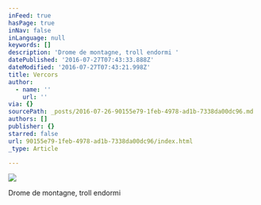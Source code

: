 ```yaml
---
inFeed: true
hasPage: true
inNav: false
inLanguage: null
keywords: []
description: 'Drome de montagne, troll endormi '
datePublished: '2016-07-27T07:43:33.888Z'
dateModified: '2016-07-27T07:43:21.998Z'
title: Vercors
author:
  - name: ''
    url: ''
via: {}
sourcePath: _posts/2016-07-26-90155e79-1feb-4978-ad1b-7338da00dc96.md
authors: []
publisher: {}
starred: false
url: 90155e79-1feb-4978-ad1b-7338da00dc96/index.html
_type: Article

---
```

![](https://the-grid-user-content.s3-us-west-2.amazonaws.com/73ad576f-2fed-4ce8-9734-5f9f3b8e6b6a.jpg)

Drome de montagne, troll endormi